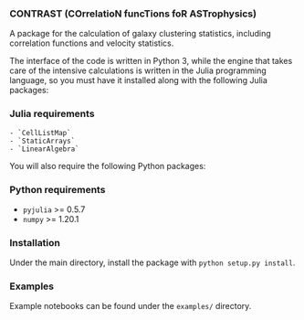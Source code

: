 ### CONTRAST (COrrelatioN funcTions foR ASTrophysics)

A  package for the calculation of galaxy clustering statistics, including correlation functions and velocity statistics.

The interface of the code is written in Python 3, while the engine that takes care of the intensive calculations is written in the Julia programming language, so you must have it installed along with the following Julia packages:

### Julia requirements

    - `CellListMap` 
    - `StaticArrays` 
    - `LinearAlgebra` 

You will also require the following Python packages:

### Python requirements

  - `pyjulia` >= 0.5.7
  - `numpy` >= 1.20.1

### Installation

Under the main directory, install the package with `python setup.py install`. 

### Examples

Example notebooks can be found under the `examples/` directory.
